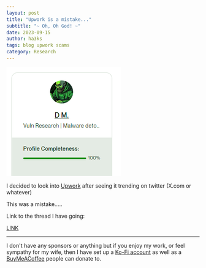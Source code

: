 ```yaml
---
layout: post
title: "Upwork is a mistake..."
subtitle: "~ Oh, Oh God! ~"
date: 2023-09-15
author: ha3ks
tags: blog upwork scams
category: Research
---
```


[![Upwork_Profile](/assets/blog/Upwork_was_a_mistake/a3b68ee8-b624-46f0-8935-cc336222b30b.png)](/assets/blog/Upwork_was_a_mistake/a3b68ee8-b624-46f0-8935-cc336222b30b.png)

I decided to look into [Upwork](https://www.linkedin.com/company/upwork/) after seeing it trending on twitter (X.com or whatever)

This was a mistake.....

Link to the thread I have going:

[LINK](https://x.com/ha3ks/status/1703043192084480261?s=20)

-------

I don't have any sponsors or anything but if you enjoy my work, or feel sympathy for my wife, then I have set up a [Ko-Fi account](https://ko-fi.com/ha3ks) as well as a [BuyMeACoffee](https://www.buymeacoffee.com/ha3ks) people can donate to.